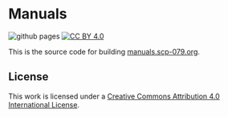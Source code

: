 # Manuals

![github pages](https://github.com/scp-079/manuals/workflows/github%20pages/badge.svg) [![CC BY 4.0][cc-by-shield]][cc-by]

This is the source code for building [manuals.scp-079.org](https://manuals.scp-079.org).

## License

This work is licensed under a [Creative Commons Attribution 4.0 International License](https://creativecommons.org/licenses/by/4.0/).


[cc-by]: https://creativecommons.org/licenses/by/4.0/
[cc-by-image]: https://licensebuttons.net/l/by/4.0/88x31.png
[cc-by-shield]: https://img.shields.io/badge/License-CC%20BY-%204.0-lightgrey.svg
